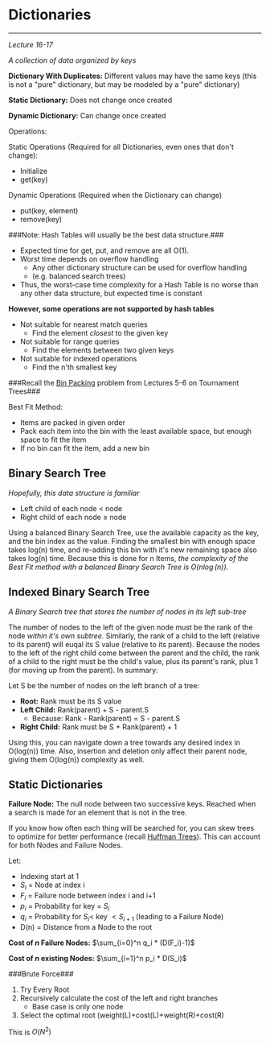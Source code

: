 Dictionaries
============
------------

*Lecture 16-17*

*A collection of data organized by keys*

**Dictionary With Duplicates:** Different values may have the same keys (this is not a "pure" dictionary, but may be modeled by a "pure" dictionary)

**Static Dictionary:** Does not change once created

**Dynamic Dictionary:** Can change once created

Operations:

Static Operations (Required for all Dictionaries, even ones that don't change):

* Initialize
* get(key)

Dynamic Operations (Required when the Dictionary can change)

* put(key, element)
* remove(key)

###Note: Hash Tables will usually be the best data structure.###

* Expected time for get, put, and remove are all O(1).
* Worst time depends on overflow handling
	* Any other dictionary structure can be used for overflow handling
	* (e.g. balanced search trees)
* Thus, the worst-case time complexity for a Hash Table is no worse than any other data structure, but expected time is constant

**However, some operations are not supported by hash tables**

* Not suitable for nearest match queries
	* Find the element *closest* to the given key
* Not suitable for range queries
	* Find the elements between two given keys
* Not suitable for indexed operations
	* Find the n'th smallest key

###Recall the [Bin Packing](#bin_packing) problem from Lectures 5-6 on Tournament Trees###

Best Fit Method:

* Items are packed in given order
* Pack each item into the bin with the least available space, but enough space to fit the item
* If no bin can fit the item, add a new bin

Binary Search Tree
------------------

*Hopefully, this data structure is familiar*

* Left child of each node $<$ node
* Right child of each node $\geq$ node

Using a balanced Binary Search Tree, use the available capacity as the key, and the bin index as the value. Finding the smallest bin with enough space takes log(n) time, and re-adding this bin with it's new remaining space also takes log(n) time.  Because this is done for n Items, *the complexity of the Best Fit method with a balanced Binary Search Tree is $O(n \log(n))$*.

Indexed Binary Search Tree
--------------------------

*A Binary Search tree that stores the number of nodes in its left sub-tree*

The number of nodes to the left of the given node must be the rank of the node *within it's own subtree*. Similarly, the rank of a child to the left (relative to its parent) will euqal its S value (relative to its parent). Because the nodes to the left of the right child come between the parent and the child, the rank of a child to the right must be the child's value, plus its parent's rank, plus 1 (for moving up from the parent). In summary:

Let S be the number of nodes on the left branch of a tree:

* **Root:** Rank must be its S value
* **Left Child:** Rank(parent) + S - parent.S 
	* Because: Rank - Rank(parent) = S - parent.S
* **Right Child:** Rank must be S + Rank(parent) + 1

Using this, you can navigate down a tree towards any desired index in O(log(n)) time. Also, insertion and deletion only affect their parent node, giving them O(log(n)) complexity as well.

Static Dictionaries
-------------------

**Failure Node:** The null node between two successive keys. Reached when a search is made for an element that is not in the tree.

If you know how often each thing will be searched for, you can skew trees to optimize for better performance (recall [Huffman Trees](#huffman-trees)). This can account for both Nodes and Failure Nodes.

Let:

* Indexing start at 1
* $S_i$ = Node at index i
* $F_i$ = Failure node between index i and i+1
* $p_i$ = Probability for key = $S_i$
* $q_i$ = Probability for $S_i <$ key $< S_{i+1}$ (leading to a Failure Node)
* D(n)  = Distance from a Node to the root

**Cost of *n* Failure Nodes:** $\sum_{i=0}^n q_i * (D(F_i)-1)$

**Cost of *n* existing Nodes:** $\sum_{i=1}^n p_i * D(S_i)$

###Brute Force###

1. Try Every Root
2. Recursively calculate the cost of the left and right branches
	* Base case is only one node
3. Select the optimal root (weight(L)+cost(L)+weight(R)+cost(R)

This is $O(N^2)$


